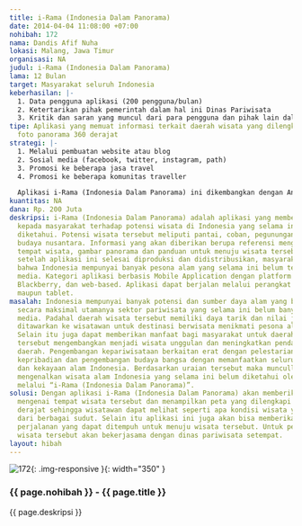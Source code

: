 ```yaml
---
title: i-Rama (Indonesia Dalam Panorama)
date: 2014-04-04 11:08:00 +07:00
nohibah: 172
nama: Dandis Afif Nuha
lokasi: Malang, Jawa Timur
organisasi: NA
judul: i-Rama (Indonesia Dalam Panorama)
lama: 12 Bulan
target: Masyarakat seluruh Indonesia
keberhasilan: |-
  1. Data pengguna aplikasi (200 pengguna/bulan)
  2. Ketertarikan pihak pemerintah dalam hal ini Dinas Pariwisata
  3. Kritik dan saran yang muncul dari para pengguna dan pihak lain dalam upaya menyempurnakan aplikasi melalui sosial media.
tipe: Aplikasi yang memuat informasi terkait daerah wisata yang dilengkapi dengan
  foto panorama 360 derajat
strategi: |-
  1. Melalui pembuatan website atau blog
  2. Sosial media (facebook, twitter, instagram, path)
  3. Promosi ke beberapa jasa travel
  4. Promosi ke beberapa komunitas traveller

  Aplikasi i-Rama (Indonesia Dalam Panorama) ini dikembangkan dengan Android, iOS, Blackberry, Windows Phone. Sedangkan bagi yang pengguna yang tidak mendukung sistem operasi tersebut, dapat mengakses melalui website.
kuantitas: NA
dana: Rp. 200 Juta
deskripsi: i-Rama (Indonesia Dalam Panorama) adalah aplikasi yang memberikan informasi
  kepada masyarakat terhadap potensi wisata di Indonesia yang selama ini belum banyak
  diketahui. Potensi wisata tersebut meliputi pantai, coban, pegunungan, museum dan
  budaya nusantara. Informasi yang akan diberikan berupa referensi mengenai deskripsi
  tempat wisata, gambar panorama dan panduan untuk menuju wisata tersebut. Harapannya
  setelah aplikasi ini selesai diproduksi dan didistribusikan, masyarakat bisa mengetahui
  bahwa Indonesia mempunyai banyak pesona alam yang selama ini belum terekpose oleh
  media. Kategori aplikasi berbasis Mobile Application dengan platform Android, iOS,
  Blackberry, dan web-based. Aplikasi dapat berjalan melalui perangkat smartphone
  maupun tablet.
masalah: Indonesia mempunyai banyak potensi dan sumber daya alam yang belum dikembangkan
  secara maksimal utamanya sektor pariwisata yang selama ini belum banyak terekpose
  media. Padahal daerah wisata tersebut memiliki daya tarik dan nilai jual yang dapat
  ditawarkan ke wisatawan untuk destinasi berwisata menikmati pesona alam Indonesia.
  Selain itu juga dapat memberikan manfaat bagi masyarakat untuk daerah sekitar wisata
  tersebut mengembangkan menjadi wisata unggulan dan meningkatkan pendapatan asli
  daerah. Pengembangan kepariwisataan berkaitan erat dengan pelestarian nilai-nilai
  kepribadian dan pengembangan budaya bangsa dengan memanfaatkan seluruh potensi keindahan
  dan kekayaan alam Indonesia. Berdasarkan uraian tersebut maka muncullah ide untuk
  mengenalkan wisata alam Indonesia yang selama ini belum diketahui oleh wisatawan
  melalui “i-Rama (Indonesia Dalam Panorama)”.
solusi: Dengan aplikasi i-Rama (Indonesia Dalam Panorama) akan memberikan informasi
  mengenai tempat wisata tersebut dan menampilkan peta yang dilengkapi panorama 360
  derajat sehingga wisatawan dapat melihat seperti apa kondisi wisata yang akan dikunjungi
  dari berbagai sudut. Selain itu aplikasi ini juga akan bisa memberikan panduan rute
  perjalanan yang dapat ditempuh untuk menuju wisata tersebut. Untuk pengumpulan informasi
  wisata tersebut akan bekerjasama dengan dinas pariwisata setempat.
layout: hibah
---
```


![172](/static/img/hibahcms/172.png){: .img-responsive }{: width="350" }

### {{ page.nohibah }} - {{ page.title }}

{{ page.deskripsi }}
